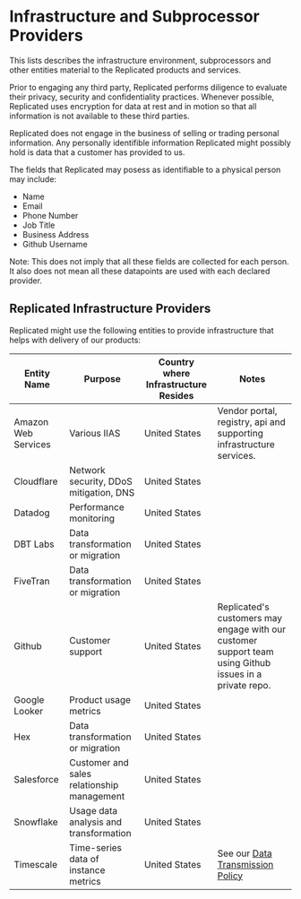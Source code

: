 
# Infrastructure and Subprocessor Providers

This lists describes the infrastructure environment, subprocessors and other entities material to the Replicated products and services.

Prior to engaging any third party, Replicated performs diligence to evaluate their privacy, security and confidentiality practices. Whenever possible, Replicated uses encryption for data at rest and in motion so that all information is not available to these third parties. 

Replicated does not engage in the business of selling or trading personal information. Any personally identifible information Replicated might possibly hold is data that a customer has provided to us. 

The fields that Replicated may posess as identifiable to a physical person may include:
- Name
- Email
- Phone Number
- Job Title
- Business Address
- Github Username

Note: This does not imply that all these fields are collected for each person. It also does not mean all these datapoints are used with each declared provider.


## Replicated Infrastructure Providers

Replicated might use the following entities to provide infrastructure that helps with delivery of our products:


| Entity Name | Purpose | Country where Infrastructure Resides | Notes
|---------------------|----------------------------|-------|----|
| Amazon Web Services | Various IIAS  | United States | Vendor portal, registry, api and supporting infrastructure services.
| Cloudflare | Network security, DDoS mitigation, DNS  | United States |
| Datadog | Performance monitoring | United States |
| DBT Labs | Data transformation or migration | United States |
| FiveTran | Data transformation or migration  | United States |
| Github | Customer support  | United States | Replicated's customers may engage with our customer support team using Github issues in a private repo.
| Google Looker | Product usage metrics  | United States |
| Hex | Data transformation or migration | United States |
| Salesforce |Customer and sales relationship management| United States | 
| Snowflake | Usage data analysis and transformation   | United States |
| Timescale | Time-series data of instance metrics  | United States | See our [Data Transmission Policy](/vendor/policies-data-transmission)
